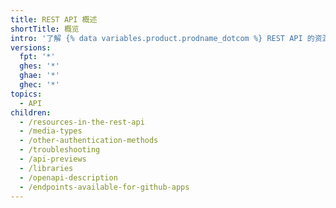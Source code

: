 ```yaml
---
title: REST API 概述
shortTitle: 概览
intro: '了解 {% data variables.product.prodname_dotcom %} REST API 的资源、库、预览和故障排除。'
versions:
  fpt: '*'
  ghes: '*'
  ghae: '*'
  ghec: '*'
topics:
  - API
children:
  - /resources-in-the-rest-api
  - /media-types
  - /other-authentication-methods
  - /troubleshooting
  - /api-previews
  - /libraries
  - /openapi-description
  - /endpoints-available-for-github-apps
---
```


